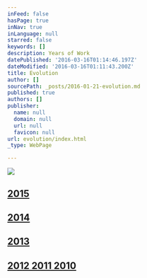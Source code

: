 ```yaml
---
inFeed: false
hasPage: true
inNav: true
inLanguage: null
starred: false
keywords: []
description: Years of Work
datePublished: '2016-03-16T01:14:46.197Z'
dateModified: '2016-03-16T01:11:43.200Z'
title: Evolution
author: []
sourcePath: _posts/2016-01-21-evolution.md
published: true
authors: []
publisher:
  name: null
  domain: null
  url: null
  favicon: null
url: evolution/index.html
_type: WebPage

---
```

![](https://the-grid-user-content.s3-us-west-2.amazonaws.com/8d4f1233-6897-4df8-b65f-fc2b91e522ce.jpg)

## [2015][0]

## [2014][1]

## [2013][2]

## [2012 2011 2010][0]

[0]: null
[1]: thecreationist.us/2014/
[2]: thecreationist.us/2013